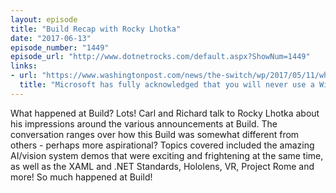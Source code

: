 ```yaml
---
layout: episode
title: "Build Recap with Rocky Lhotka"
date: "2017-06-13"
episode_number: "1449"
episode_url: "http://www.dotnetrocks.com/default.aspx?ShowNum=1449"
links:
- url: "https://www.washingtonpost.com/news/the-switch/wp/2017/05/11/why-microsoft-is-totally-cool-with-you-using-other-companies-products-at-work/?utm_term=.2e5497a1597c"
  title: "Microsoft has fully acknowledged that you will never use a Windows Phone for work - The Washington Post"
---
```


What happened at Build? Lots! Carl and Richard talk to Rocky Lhotka about his impressions around the various announcements at Build. The conversation ranges over how this Build was somewhat different from others - perhaps more aspirational? Topics covered included the amazing AI/vision system demos that were exciting and frightening at the same time, as well as the XAML and .NET Standards, Hololens, VR, Project Rome and more! So much happened at Build!
